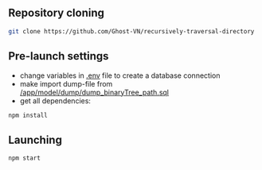 ## Repository cloning

```bash
git clone https://github.com/Ghost-VN/recursively-traversal-directory
```

## Pre-launch settings

- change variables in [.env](.env) file to create a database connection
- make import dump-file from [/app/model/dump/dump_binaryTree_path.sql](/app/model/dump/dump_binaryTree_path.sql)
- get all dependencies:

```bash
npm install
```

## Launching

```bash
npm start
```
